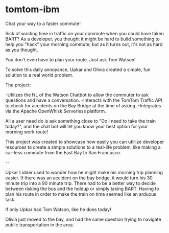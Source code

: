 # tomtom-ibm

Chat your way to a faster commute!

Sick of wasting time in traffic on your commute when you could have taken BART? As a developer, you thought it might be hard to build something to help you "hack" your morning commute, but as it turns out, it's not as hard as you thought.

You don't even have to plan your route. Just ask Tom Watson!

To solve this daily annoyance, Upkar and Olivia created a simple, fun solution to a real world problem.

The project:

-Utilizes the NL of the Watson Chatbot to allow the commuter to ask questions and have a conversation.
-Interacts with the TomTom Traffic API to check for accidents on the Bay Bridge at the time of asking.
-Integrates via the Apache OpenWhisk Serverless platform.

All a user need do is ask something close to "Do I need to take the train today?", and the chat bot will let you know your best option for your morning work route!

This project was created to showcase how easily you can utlilize developer resources to create a simple solutions to a real-life problem, like making a car-less commute from the East Bay to San Francusco.

--

Upkar Lidder used to wonder how he might make his morning trip planning easier. If there was an accident on the bay bridge, it would turn his 30 minute trip into a 90 minute trip. There had to be a better way to decide between risking the bus and the holdup or simply taking BART. Having to plan his route in order to make the train on time seemed like an arduous task.

If only Upkar had Tom Watson, like he does today!

Olivia just moved to the bay, and had the same question trying to navigate public transportation in the area.

